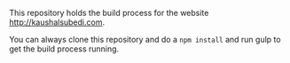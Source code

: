 This repository holds the build process for the website http://kaushalsubedi.com.

You can always clone this repository and do a `npm install` and run gulp to get the build process running.